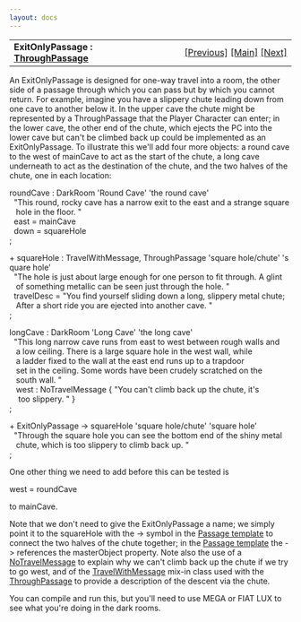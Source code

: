```yaml
---
layout: docs
---
```

<table width="100%" data-border="0" data-cellspacing="0"
data-cellpadding="3" data-bgcolor="#C0C0C0">
<colgroup>
<col style="width: 50%" />
<col style="width: 50%" />
</colgroup>
<tbody>
<tr>
<td style="text-align: left;"><strong>ExitOnlyPassage : <a
href="throughpassage.html">ThroughPassage</a><br />
</strong></td>
<td style="text-align: right;"><a
href="notravelmessage.html">[Previous]</a> <a
href="generalintroduction.html">[Main]</a> <a
href="autoclosingdoor.html">[Next]</a></td>
</tr>
</tbody>
</table>

  
An ExitOnlyPassage is designed for one-way travel into a room, the other
side of a passage through which you can pass but by which you cannot
return. For example, imagine you have a slippery chute leading down from
one cave to another below it. In the upper cave the chute might be
represented by a ThroughPassage that the Player Character can enter; in
the lower cave, the other end of the chute, which ejects the PC into the
lower cave but can't be climbed back up could be implemented as an
ExitOnlyPassage. To illustrate this we'll add four more objects: a round
cave to the west of mainCave to act as the start of the chute, a long
cave underneath to act as the destination of the chute, and the two
halves of the chute, one in each location:  
  
roundCave : DarkRoom 'Round Cave' 'the round cave'  
  "This round, rocky cave has a narrow exit to the east and a strange square  
   hole in the floor. "  
  east = mainCave  
  down = squareHole    
;  
  
+ squareHole : TravelWithMessage, ThroughPassage 'square hole/chute' 'square hole'  
  "The hole is just about large enough for one person to fit through. A glint  
   of something metallic can be seen just through the hole. "  
  travelDesc = "You find yourself sliding down a long, slippery metal chute;  
   After a short ride you are ejected into another cave. "   
;  
  
longCave : DarkRoom 'Long Cave' 'the long cave'  
  "This long narrow cave runs from east to west between rough walls and   
   a low ceiling. There is a large square hole in the west wall, while  
   a ladder fixed to the wall at the east end runs up to a trapdoor  
   set in the ceiling. Some words have been crudely scratched on the  
   south wall. "  
   west : NoTravelMessage { "You can't climb back up the chute, it's  
    too slippery. " }  
;  
  
+ ExitOnlyPassage -\> squareHole 'square hole/chute' 'square hole'  
  "Through the square hole you can see the bottom end of the shiny metal  
   chute, which is too slippery to climb back up. "  
;  
  
One other thing we need to add before this can be tested is  
  
west = roundCave  
  
to mainCave.  
  
Note that we don't need to give the ExitOnlyPassage a name; we simply
point it to the squareHole with the -\> symbol in the [Passage
template](passagetemplate.html) to connect the two halves of the chute
together; in the [Passage template](passagetemplate.html) the -\>
references the masterObject property. Note also the use of a
[NoTravelMessage](notravelmessage.html) to explain why we can't climb
back up the chute if we try to go west, and of the
[TravelWithMessage](travelwithmessage.html) mix-in class used with the
[ThroughPassage](throughpassage.html) to provide a description of the
descent via the chute.  
  
You can compile and run this, but you'll need to use MEGA or FIAT LUX to
see what you're doing in the dark rooms.  
